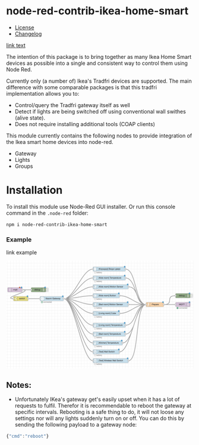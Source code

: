 # node-red-contrib-ikea-home-smart

* [License](LICENSE)
* [Changelog](RELEASE_NOTES.md)

[link text](#abcd)

The intention of this package is to bring together as many Ikea Home Smart devices as possible into a single and consistent way to control them using Node Red.

Currently only (a number of) Ikea's Tradfri devices are supported.  The main difference with some comparable packages is that this tradfri implementation allows you to:
* Control/query the Tradfri gateway itself as well
* Detect if lights are being switched off using conventional wall swithes (alive state).
* Does not require installing additional tools (COAP clients)


This module currently contains the following nodes to provide integration of the Ikea smart home devices into node-red.

* Gateway
* Lights
* Groups

# Installation
To install this module use Node-Red GUI installer. Or run this console command in the `.node-red` folder:

```
npm i node-red-contrib-ikea-home-smart
```

### Example

<a name="abcd"></a>link example

![Example](example.png)


## Notes:

* <a name="rebootNote"></a>Unfortunately IKea's gateway get's easily upset when it has a lot of requests to fulfil. Therefor it is recommendable to reboot the gateway at specific intervals. Rebooting is a safe thing to do, it will not loose any settings nor will any lights suddenly turn on or off. 
You can do this by sending the following payload to a gateway node:
```js
{"cmd":"reboot"}
```  